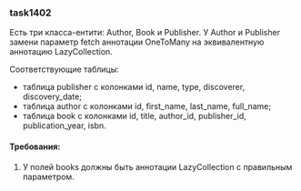 
### task1402

Есть три класса-ентити: Author, Book и Publisher.
У Author и Publisher замени параметр fetch аннотации OneToMany на эквивалентную аннотацию LazyCollection.

Соответствующие таблицы:
- таблица publisher с колонками id, name, type, discoverer, discovery_date;
- таблица author с колонками id, first_name, last_name, full_name;
- таблица book с колонками id, title, author_id, publisher_id, publication_year, isbn.


#### Требования:
1.	У полей books должны быть аннотации LazyCollection с правильным параметром.
